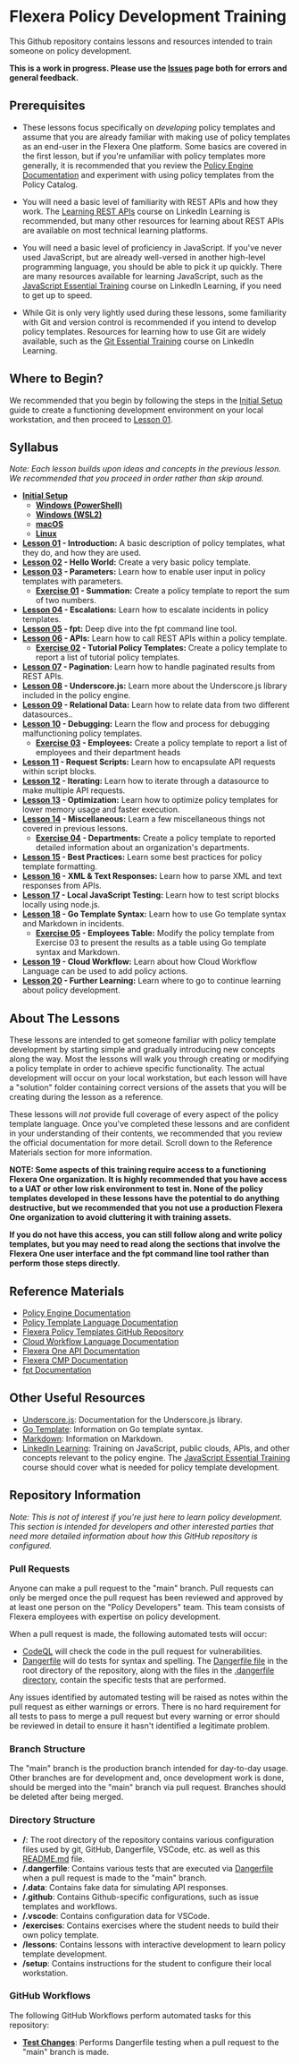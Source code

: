 # Flexera Policy Development Training

This Github repository contains lessons and resources intended to train someone on policy development.

**This is a work in progress. Please use the [Issues](https://github.com/flexera-public/policy_engine_training/issues) page both for errors and general feedback.**

## Prerequisites

* These lessons focus specifically on *developing* policy templates and assume that you are already familiar with making use of policy templates as an end-user in the Flexera One platform. Some basics are covered in the first lesson, but if you're unfamiliar with policy templates more generally, it is recommended that you review the [Policy Engine Documentation](https://docs.flexera.com/flexera/EN/Automation/AboutPolicies.htm) and experiment with using policy templates from the Policy Catalog.

* You will need a basic level of familiarity with REST APIs and how they work. The [Learning REST APIs](https://www.linkedin.com/learning/learning-rest-apis/welcome?u=2217194) course on LinkedIn Learning is recommended, but many other resources for learning about REST APIs are available on most technical learning platforms.

* You will need a basic level of proficiency in JavaScript. If you've never used JavaScript, but are already well-versed in another high-level programming language, you should be able to pick it up quickly. There are many resources available for learning JavaScript, such as the [JavaScript Essential Training](https://www.linkedin.com/learning/javascript-essential-training/javascript-the-soil-from-which-the-modern-web-grows?u=2217194) course on LinkedIn Learning, if you need to get up to speed.

* While Git is only very lightly used during these lessons, some familiarity with Git and version control is recommended if you intend to develop policy templates. Resources for learning how to use Git are widely available, such as the [Git Essential Training](https://www.linkedin.com/learning/git-essential-training-19417064/get-started-with-git?u=2217194) course on LinkedIn Learning.

## Where to Begin?

We recommended that you begin by following the steps in the [Initial Setup](https://github.com/flexera-public/policy_engine_training/blob/main/setup/README.md) guide to create a functioning development environment on your local workstation, and then proceed to [Lesson 01](https://github.com/flexera-public/policy_engine_training/blob/main/lessons/01_introduction/README.md).

## Syllabus

*Note: Each lesson builds upon ideas and concepts in the previous lesson. We recommended that you proceed in order rather than skip around.*

* **[Initial Setup](https://github.com/flexera-public/policy_engine_training/blob/main/setup/README.md)**
  * **[Windows (PowerShell)](https://github.com/flexera-public/policy_engine_training/blob/main/setup/windows_powershell/README.md)**
  * **[Windows (WSL2)](https://github.com/flexera-public/policy_engine_training/blob/main/setup/windows_wsl2/README.md)**
  * **[macOS](https://github.com/flexera-public/policy_engine_training/blob/main/setup/macos/README.md)**
  * **[Linux](https://github.com/flexera-public/policy_engine_training/blob/main/setup/linux/README.md)**
* **[Lesson 01](https://github.com/flexera-public/policy_engine_training/blob/main/lessons/01_introduction/README.md) - Introduction:** A basic description of policy templates, what they do, and how they are used.
* **[Lesson 02](https://github.com/flexera-public/policy_engine_training/blob/main/lessons/02_hello_world/README.md) - Hello World:** Create a very basic policy template.
* **[Lesson 03](https://github.com/flexera-public/policy_engine_training/blob/main/lessons/03_parameters/README.md) - Parameters:** Learn how to enable user input in policy templates with parameters.
  * **[Exercise 01](https://github.com/flexera-public/policy_engine_training/blob/main/exercises/01_summation/README.md) - Summation:** Create a policy template to report the sum of two numbers.
* **[Lesson 04](https://github.com/flexera-public/policy_engine_training/blob/main/lessons/04_escalations/README.md) - Escalations:** Learn how to escalate incidents in policy templates.
* **[Lesson 05](https://github.com/flexera-public/policy_engine_training/blob/main/lessons/05_fpt/README.md) - fpt:** Deep dive into the fpt command line tool.
* **[Lesson 06](https://github.com/flexera-public/policy_engine_training/blob/main/lessons/06_api/README.md) - APIs:** Learn how to call REST APIs within a policy template.
  * **[Exercise 02](https://github.com/flexera-public/policy_engine_training/blob/main/exercises/02_tutorial_templates/README.md) - Tutorial Policy Templates:** Create a policy template to report a list of tutorial policy templates.
* **[Lesson 07](https://github.com/flexera-public/policy_engine_training/blob/main/lessons/07_pagination/README.md) - Pagination:** Learn how to handle paginated results from REST APIs.
* **[Lesson 08](https://github.com/flexera-public/policy_engine_training/blob/main/lessons/08_underscore/README.md) - Underscore.js:** Learn more about the Underscore.js library included in the policy engine.
* **[Lesson 09](https://github.com/flexera-public/policy_engine_training/blob/main/lessons/09_relational_data/README.md) - Relational Data:** Learn how to relate data from two different datasources..
* **[Lesson 10](https://github.com/flexera-public/policy_engine_training/blob/main/lessons/10_debugging/README.md) - Debugging:** Learn the flow and process for debugging malfunctioning policy templates.
  * **[Exercise 03](https://github.com/flexera-public/policy_engine_training/blob/main/exercises/03_employees/README.md) - Employees:** Create a policy template to report a list of employees and their department heads
* **[Lesson 11](https://github.com/flexera-public/policy_engine_training/blob/main/lessons/11_request_scripts/README.md) - Request Scripts:** Learn how to encapsulate API requests within script blocks.
* **[Lesson 12](https://github.com/flexera-public/policy_engine_training/blob/main/lessons/12_iterating/README.md) - Iterating:** Learn how to iterate through a datasource to make multiple API requests.
* **[Lesson 13](https://github.com/flexera-public/policy_engine_training/blob/main/lessons/13_optimization/README.md) - Optimization:** Learn how to optimize policy templates for lower memory usage and faster execution.
* **[Lesson 14](https://github.com/flexera-public/policy_engine_training/blob/main/lessons/14_misc/README.md) - Miscellaneous:** Learn a few miscellaneous things not covered in previous lessons.
  * **[Exercise 04](https://github.com/flexera-public/policy_engine_training/blob/main/exercises/04_departments/README.md) - Departments:** Create a policy template to reported detailed information about an organization's departments.
* **[Lesson 15](https://github.com/flexera-public/policy_engine_training/blob/main/lessons/15_best_practices/README.md) - Best Practices:** Learn some best practices for policy template formatting.
* **[Lesson 16](https://github.com/flexera-public/policy_engine_training/blob/main/lessons/16_xml/README.md) - XML & Text Responses:** Learn how to parse XML and text responses from APIs.
* **[Lesson 17](https://github.com/flexera-public/policy_engine_training/blob/main/lessons/17_local_js/README.md) - Local JavaScript Testing:** Learn how to test script blocks locally using node.js.
* **[Lesson 18](https://github.com/flexera-public/policy_engine_training/blob/main/lessons/18_go_template/README.md) - Go Template Syntax:** Learn how to use Go template syntax and Markdown in incidents.
  * **[Exercise 05](https://github.com/flexera-public/policy_engine_training/blob/main/exercises/05_employees_table/README.md) - Employees Table:** Modify the policy template from Exercise 03 to present the results as a table using Go template syntax and Markdown.
* **[Lesson 19](https://github.com/flexera-public/policy_engine_training/blob/main/lessons/19_cwf/README.md) - Cloud Workflow:** Learn about how Cloud Workflow Language can be used to add policy actions.
* **[Lesson 20](https://github.com/flexera-public/policy_engine_training/blob/main/lessons/20_further_learning/README.md) - Further Learning:** Learn where to go to continue learning about policy development.

## About The Lessons

These lessons are intended to get someone familiar with policy template development by starting simple and gradually introducing new concepts along the way. Most the lessons will walk you through creating or modifying a policy template in order to achieve specific functionality. The actual development will occur on your local workstation, but each lesson will have a "solution" folder containing correct versions of the assets that you will be creating during the lesson as a reference.

These lessons will *not* provide full coverage of every aspect of the policy template language. Once you've completed these lessons and are confident in your understanding of their contents, we recommended that you review the official documentation for more detail. Scroll down to the Reference Materials section for more information.

**NOTE: Some aspects of this training require access to a functioning Flexera One organization. It is highly recommended that you have access to a UAT or other low risk environment to test in. None of the policy templates developed in these lessons have the potential to do anything destructive, but we recommended that you not use a production Flexera One organization to avoid cluttering it with training assets.**

**If you do not have this access, you can still follow along and write policy templates, but you may need to read along the sections that involve the Flexera One user interface and the fpt command line tool rather than perform those steps directly.**

## Reference Materials

* [Policy Engine Documentation](https://docs.flexera.com/flexera/EN/Automation/AboutPolicies.htm)
* [Policy Template Language Documentation](https://docs.flexera.com/flexera/EN/Automation/PTL.htm)
* [Flexera Policy Templates GitHub Repository](https://github.com/flexera-public/policy_templates)
* [Cloud Workflow Language Documentation](https://docs.flexera.com/flexera/EN/Automation/CWL.htm)
* [Flexera One API Documentation](https://developer.flexera.com/)
* [Flexera CMP Documentation](https://docs.rightscale.com/)
* [fpt Documentation](https://github.com/flexera-public/policy_sdk/blob/master/cmd/fpt/README.md)

## Other Useful Resources

* [Underscore.js](https://underscorejs.org/): Documentation for the Underscore.js library.
* [Go Template](https://pkg.go.dev/text/template): Information on Go template syntax.
* [Markdown](https://www.markdownguide.org/): Information on Markdown.
* [LinkedIn Learning](https://www.linkedin.com/learning/): Training on JavaScript, public clouds, APIs, and other concepts relevant to the policy engine. The [JavaScript Essential Training](https://www.linkedin.com/learning/javascript-essential-training/javascript-the-soil-from-which-the-modern-web-grows?u=2217194) course should cover what is needed for policy template development.

## Repository Information

*Note: This is not of interest if you're just here to learn policy development. This section is intended for developers and other interested parties that need more detailed information about how this GitHub repository is configured.*

### Pull Requests

Anyone can make a pull request to the "main" branch. Pull requests can only be merged once the pull request has been reviewed and approved by at least one person on the "Policy Developers" team. This team consists of Flexera employees with expertise on policy development.

When a pull request is made, the following automated tests will occur:

* [CodeQL](https://codeql.github.com/) will check the code in the pull request for vulnerabilities.
* [Dangerfile](https://danger.systems/guides/dangerfile) will do tests for syntax and spelling. The [Dangerfile file](https://github.com/flexera-public/policy_engine_training/blob/main/Dangerfile) in the root directory of the repository, along with the files in the [.dangerfile directory](https://github.com/flexera-public/policy_engine_training/blob/main/.dangerfile/), contain the specific tests that are performed.

Any issues identified by automated testing will be raised as notes within the pull request as either warnings or errors. There is no hard requirement for all tests to pass to merge a pull request but every warning or error should be reviewed in detail to ensure it hasn't identified a legitimate problem.

### Branch Structure

The "main" branch is the production branch intended for day-to-day usage. Other branches are for development and, once development work is done, should be merged into the "main" branch via pull request. Branches should be deleted after being merged.

### Directory Structure

* **/**: The root directory of the repository contains various configuration files used by git, GitHub, Dangerfile, VSCode, etc. as well as this [README.md](https://github.com/flexera-public/policy_engine_training/blob/main/README.md) file.
* **/.dangerfile**: Contains various tests that are executed via [Dangerfile](https://danger.systems/guides/dangerfile) when a pull request is made to the "main" branch.
* **/.data**: Contains fake data for simulating API responses.
* **/.github**: Contains Github-specific configurations, such as issue templates and workflows.
* **/.vscode**: Contains configuration data for VSCode.
* **/exercises**: Contains exercises where the student needs to build their own policy template.
* **/lessons**: Contains lessons with interactive development to learn policy template development.
* **/setup**: Contains instructions for the student to configure their local workstation.

### GitHub Workflows

The following GitHub Workflows perform automated tasks for this repository:

* **[Test Changes](https://github.com/flexera-public/policy_engine_training/blob/main/.github/workflows/test-changes.yaml)**: Performs Dangerfile testing when a pull request to the "main" branch is made.
